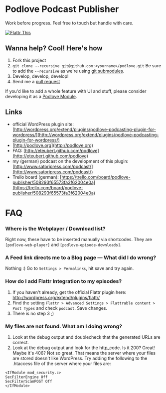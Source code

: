 # Podlove Podcast Publisher

Work before progress. Feel free to touch but handle with care.

[![Flattr This][2]][1]

  [1]: http://flattr.com/thing/728463/Podlove-Podcasting-Plugin-for-WordPress
  [2]: http://api.flattr.com/button/flattr-badge-large.png (Flattr This)

## Wanna help? Cool! Here's how

1. Fork this project
2. `git clone --recursive git@github.com:<yourname>/podlove.git` Be sure to add the `--recursive` as we're using [git submodules](http://git-scm.com/book/en/Git-Tools-Submodules).
3. Develop, develop, develop!
4. Send me a [pull request](https://help.github.com/articles/using-pull-requests)

If you'd like to add a whole feature with UI and stuff, please consider developing it as a [Podlove Module](https://github.com/eteubert/podlove/blob/master/lib/modules/readme.md).

## Links

- official WordPress plugin site: [http://wordpress.org/extend/plugins/podlove-podcasting-plugin-for-wordpress/](http://wordpress.org/extend/plugins/podlove-podcasting-plugin-for-wordpress/)
- [http://podlove.org](http://podlove.org)
- FAQ: [http://eteubert.github.com/podlove](http://eteubert.github.com/podlove)
- my (german) podcast on the development of this plugin: [http://www.satoripress.com/podcast/](http://www.satoripress.com/podcast/)
- Trello board (german): [https://trello.com/board/podlove-publisher/508293f65573fa3f62004e0a](https://trello.com/board/podlove-publisher/508293f65573fa3f62004e0a)

# FAQ

### Where is the Webplayer / Download list?

Right now, these have to be inserted manually via shortcodes.
They are `[podlove-web-player]` and `[podlove-episode-downloads]`.

### A Feed link directs me to a Blog page — What did I do wrong?

Nothing :) Go to `Settings > Permalinks`, hit save and try again.

### How do I add Flattr Integration to my episodes?

1. If you haven't already, get the official Flattr plugin here: http://wordpress.org/extend/plugins/flattr/
2. Find the setting `Flattr > Advanced Settings > Flattrable content > Post Types` and check `podcast`. Save changes.
3. There is no step 3 ;)

### My files are not found. What am I doing wrong?

1. Look at the debug output and doublecheck that the generated URLs are correct.
2. Look at the debug output and look for the http_code. Is it 200? Great! Maybe it's 406? Not so great. That means the server where your files are stored doesn't like WordPress. Try adding the following to the .htaccess file of the server where your files are:

```
<IfModule mod_security.c>
SecFilterEngine Off
SecFilterScanPOST Off
</IfModule>
```